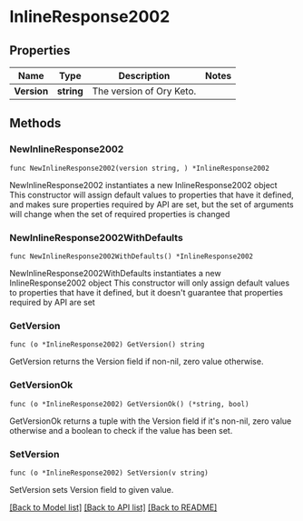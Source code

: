 # InlineResponse2002

## Properties

Name | Type | Description | Notes
------------ | ------------- | ------------- | -------------
**Version** | **string** | The version of Ory Keto. | 

## Methods

### NewInlineResponse2002

`func NewInlineResponse2002(version string, ) *InlineResponse2002`

NewInlineResponse2002 instantiates a new InlineResponse2002 object
This constructor will assign default values to properties that have it defined,
and makes sure properties required by API are set, but the set of arguments
will change when the set of required properties is changed

### NewInlineResponse2002WithDefaults

`func NewInlineResponse2002WithDefaults() *InlineResponse2002`

NewInlineResponse2002WithDefaults instantiates a new InlineResponse2002 object
This constructor will only assign default values to properties that have it defined,
but it doesn't guarantee that properties required by API are set

### GetVersion

`func (o *InlineResponse2002) GetVersion() string`

GetVersion returns the Version field if non-nil, zero value otherwise.

### GetVersionOk

`func (o *InlineResponse2002) GetVersionOk() (*string, bool)`

GetVersionOk returns a tuple with the Version field if it's non-nil, zero value otherwise
and a boolean to check if the value has been set.

### SetVersion

`func (o *InlineResponse2002) SetVersion(v string)`

SetVersion sets Version field to given value.



[[Back to Model list]](../README.md#documentation-for-models) [[Back to API list]](../README.md#documentation-for-api-endpoints) [[Back to README]](../README.md)


